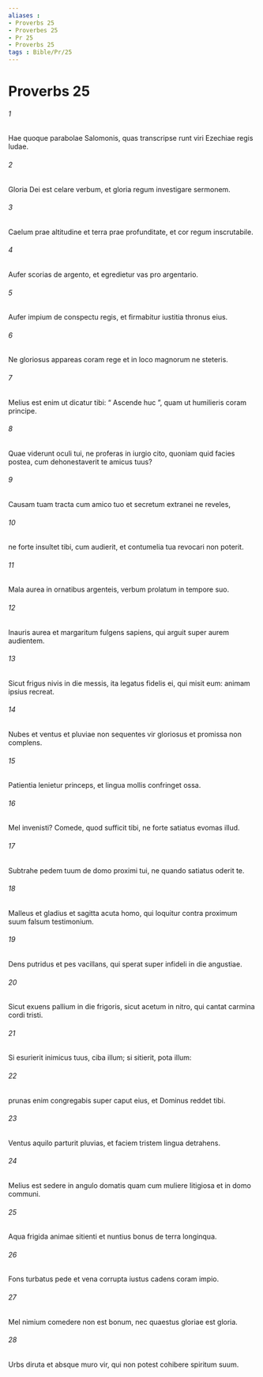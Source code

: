 ```yaml
---
aliases : 
- Proverbs 25
- Proverbes 25
- Pr 25
- Proverbs 25
tags : Bible/Pr/25
---
```


# Proverbs 25

###### 1
Hae quoque parabolae Salomonis, quas transcripse runt viri Ezechiae regis Iudae.
###### 2
Gloria Dei est celare verbum, et gloria regum investigare sermonem.
###### 3
Caelum prae altitudine et terra prae profunditate, et cor regum inscrutabile.
###### 4
Aufer scorias de argento, et egredietur vas pro argentario.
###### 5
Aufer impium de conspectu regis, et firmabitur iustitia thronus eius.
###### 6
Ne gloriosus appareas coram rege et in loco magnorum ne steteris.
###### 7
Melius est enim ut dicatur tibi: “ Ascende huc ”, quam ut humilieris coram principe.
###### 8
Quae viderunt oculi tui, ne proferas in iurgio cito, quoniam quid facies postea, cum dehonestaverit te amicus tuus?
###### 9
Causam tuam tracta cum amico tuo et secretum extranei ne reveles,
###### 10
ne forte insultet tibi, cum audierit, et contumelia tua revocari non poterit.
###### 11
Mala aurea in ornatibus argenteis, verbum prolatum in tempore suo.
###### 12
Inauris aurea et margaritum fulgens sapiens, qui arguit super aurem audientem.
###### 13
Sicut frigus nivis in die messis, ita legatus fidelis ei, qui misit eum: animam ipsius recreat.
###### 14
Nubes et ventus et pluviae non sequentes vir gloriosus et promissa non complens.
###### 15
Patientia lenietur princeps, et lingua mollis confringet ossa.
###### 16
Mel invenisti? Comede, quod sufficit tibi, ne forte satiatus evomas illud.
###### 17
Subtrahe pedem tuum de domo proximi tui, ne quando satiatus oderit te.
###### 18
Malleus et gladius et sagitta acuta homo, qui loquitur contra proximum suum falsum testimonium.
###### 19
Dens putridus et pes vacillans, qui sperat super infideli in die angustiae.
###### 20
Sicut exuens pallium in die frigoris, sicut acetum in nitro, qui cantat carmina cordi tristi.
###### 21
Si esurierit inimicus tuus, ciba illum; si sitierit, pota illum:
###### 22
prunas enim congregabis super caput eius, et Dominus reddet tibi.
###### 23
Ventus aquilo parturit pluvias, et faciem tristem lingua detrahens. 
###### 24
Melius est sedere in angulo domatis quam cum muliere litigiosa et in domo communi.
###### 25
Aqua frigida animae sitienti et nuntius bonus de terra longinqua.
###### 26
Fons turbatus pede et vena corrupta iustus cadens coram impio.
###### 27
Mel nimium comedere non est bonum, nec quaestus gloriae est gloria.
###### 28
Urbs diruta et absque muro vir, qui non potest cohibere spiritum suum.
